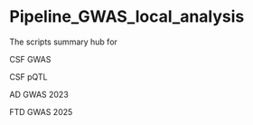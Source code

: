 # Pipeline_GWAS_local_analysis


The scripts summary hub for


CSF GWAS 


CSF pQTL


AD GWAS 2023


FTD GWAS 2025


